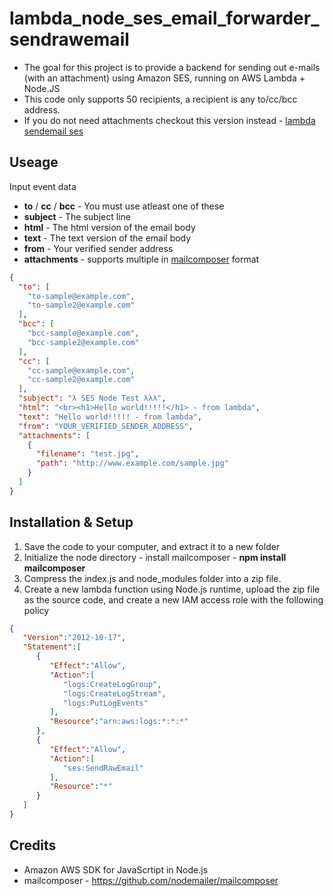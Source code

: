 # lambda_node_ses_email_forwarder_sendrawemail
* The goal for this project is to provide a backend for sending out e-mails (with an attachment) using Amazon SES, running on AWS Lambda + Node.JS
* This code only supports 50 recipients, a recipient is any to/cc/bcc address.
* If you do not need attachments checkout this version instead - [lambda sendemail ses](https://github.com/gellin/lambda_node_ses_email_forwarder_sendemail)

## Useage 
Input event data

* **to** / **cc** / **bcc** - You must use atleast one of these
* **subject** - The subject line
* **html** - The html version of the email body
* **text** - The text version of the email body
* **from** - Your verified sender address
* **attachments** - supports multiple in [mailcomposer](https://github.com/nodemailer/mailcomposer#attachments) format

```json
{
  "to": [
    "to-sample@example.com",
    "to-sample2@example.com"
  ],
  "bcc": [
    "bcc-sample@example.com",
    "bcc-sample2@example.com"
  ],
  "cc": [
    "cc-sample@example.com",
    "cc-sample2@example.com"
  ],
  "subject": "λ SES Node Test λλλ",
  "html": "<br><h1>Hello world!!!!!</h1> - from lambda",
  "text": "Hello world!!!!! - from lambda",
  "from": "YOUR_VERIFIED_SENDER_ADDRESS",
  "attachments": [
    {
      "filename": "test.jpg",
      "path": "http://www.example.com/sample.jpg"
    }
  ]
}
```

## Installation & Setup
1. Save the code to your computer, and extract it to a new folder
2. Initialize the node directory - install mailcomposer - **npm install mailcomposer**
3. Compress the index.js and node_modules folder into a zip file.
4. Create a new lambda function using Node.js runtime, upload the zip file as the source code, and create a new IAM access role with the following policy

```json
{  
   "Version":"2012-10-17",
   "Statement":[  
      {  
         "Effect":"Allow",
         "Action":[  
            "logs:CreateLogGroup",
            "logs:CreateLogStream",
            "logs:PutLogEvents"
         ],
         "Resource":"arn:aws:logs:*:*:*"
      },
      {  
         "Effect":"Allow",
         "Action":[  
            "ses:SendRawEmail"
         ],
         "Resource":"*"
      }
   ]
}
```


## Credits
* Amazon AWS SDK for JavaScrtipt in Node.js
* mailcomposer - https://github.com/nodemailer/mailcomposer